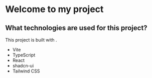 # Welcome to my project

## What technologies are used for this project?

This project is built with .

- Vite
- TypeScript
- React
- shadcn-ui
- Tailwind CSS
